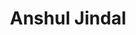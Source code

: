 ---
layout: author
title: Anshul Jindal
name: Anshul Jindal
slug: anshul-jindal
position: Senior Solution Architect - Cloud Services at NVIDIA
image: /images/authors/anshul-jindal.jpeg
socials:
  author_page:
    - name: LinkedIn
      url: https://www.linkedin.com/in/ansjin/
      icon: /images/icons/linkedin-white.svg
  blog_posts:
    - name: LinkedIn
      url: https://www.linkedin.com/in/ansjin/
      icon: /images/icons/linkedin-dark.svg
---
